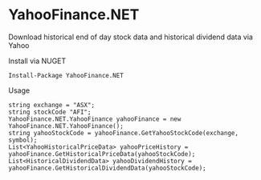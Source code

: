 # YahooFinance.NET
Download historical end of day stock data and historical dividend data via Yahoo

Install via NUGET
```
Install-Package YahooFinance.NET
```

Usage
```
string exchange = "ASX";
string stockCode "AFI";
YahooFinance.NET.YahooFinance yahooFinance = new YahooFinance.NET.YahooFinance();
string yahooStockCode = yahooFinance.GetYahooStockCode(exchange, symbol);
List<YahooHistoricalPriceData> yahooPriceHistory = yahooFinance.GetHistoricalPriceData(yahooStockCode);
List<HistoricalDividendData> yahooDividendHistory = yahooFinance.GetHistoricalDividendData(yahooStockCode);
```

